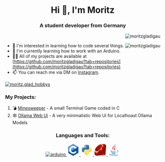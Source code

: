 <h1 align="center">Hi 👋, I'm Moritz</h1>
<h3 align="center">A student developer from Germany</h3>

<p align="right"> <img src="https://komarev.com/ghpvc/?username=moritzgladigau&label=Profile%20views&color=0e75b6&style=flat" alt="moritzgladigau" /> </p>

<p><img align="right" src="https://github-readme-stats.vercel.app/api/top-langs?username=moritzgladigau&show_icons=true&locale=en&layout=compact" alt="moritzgladigau" /></p>

- 👀 I'm interested in learning how to code several things.
- 🌱 I'm currently learning how to work with an Arduino.
- 👨‍💻 All of my projects are available at [https://github.com/moritzgladigau?tab=repositories](https://github.com/moritzgladigau?tab=repositories)
- 📫 You can reach me via DM on [Instagram](https://www.instagram.com/moritz.glad_hobbys/).


<a href="https://instagram.com/moritz.glad_hobbys" target="blank"><img align="center" src="https://raw.githubusercontent.com/rahuldkjain/github-profile-readme-generator/master/src/images/icons/Social/instagram.svg" alt="moritz.glad_hobbys" height="30" width="40" /></a>
</p>


### My Projects:
1. 💣 [Minesweeper](https://github.com/moritzgladigau/Minesweeper.git) - A small Terminal Game coded in C
2. 🕸️ [Ollama Web Ui](https://github.com/moritzgladigau/simpel-ollama-ui) - A very minimalistic Web Ui for Localhoast Ollama Models

<h3 align="center">Languages and Tools:</h3>
<p align="center"> <a href="https://www.arduino.cc/" target="_blank" rel="noreferrer"> <img src="https://cdn.worldvectorlogo.com/logos/arduino-1.svg" alt="arduino" width="40" height="40"/> </a> 
<a href="https://www.cprogramming.com/" target="_blank" rel="noreferrer"> <img src="https://raw.githubusercontent.com/devicons/devicon/master/icons/c/c-original.svg" alt="c" width="40" height="40"/> </a> 
<a href="https://www.python.org" target="_blank" rel="noreferrer"> <img src="https://raw.githubusercontent.com/devicons/devicon/master/icons/python/python-original.svg" alt="python" width="40" height="40"/> </a>
<a href="https://www.ruby-lang.org/en/" target="_blank" rel="noreferrer"> <img src="https://raw.githubusercontent.com/devicons/devicon/master/icons/ruby/ruby-original.svg" alt="ruby" width="40" height="40"/> </a> 
<a href="https://www.java.com" target="_blank" rel="noreferrer"> <img src="https://raw.githubusercontent.com/devicons/devicon/master/icons/java/java-original.svg" alt="java" width="40" height="40"/> </a>
</p>


<!--
- 👋 Hi, I’m @moritzgladigau
- 👀 I’m interested in ...
- 🌱 I’m currently learning ...
- 💞️ I’m looking to collaborate on ...
- 📫 How to reach me ...
--->
<!---
moritzgladigau/moritzgladigau is a ✨ special ✨ repository because its `README.md` (this file) appears on your GitHub profile.
You can click the Preview link to take a look at your changes.
--->

